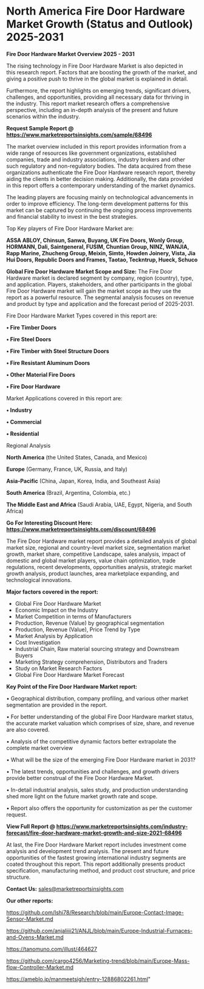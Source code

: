 # North America Fire Door Hardware Market Growth (Status and Outlook) 2025-2031

<Strong> Fire Door Hardware Market Overview 2025 - 2031</strong>

The rising technology in Fire Door Hardware Market is also depicted in this research report. Factors that are boosting the growth of the market, and giving a positive push to thrive in the global market is explained in detail.

Furthermore, the report highlights on emerging trends, significant drivers, challenges, and opportunities, providing all necessary data for thriving in the industry. This report market research offers a comprehensive perspective, including an in-depth analysis of the present and future scenarios within the industry.

<strong>Request Sample Report @ <a href=https://www.marketreportsinsights.com/sample/68496>https://www.marketreportsinsights.com/sample/68496</a></strong>

The market overview included in this report provides information from a wide range of resources like government organizations, established companies, trade and industry associations, industry brokers and other such regulatory and non-regulatory bodies. The data acquired from these organizations authenticate the Fire Door Hardware research report, thereby aiding the clients in better decision making. Additionally, the data provided in this report offers a contemporary understanding of the market dynamics.

The leading players are focusing mainly on technological advancements in order to improve efficiency. The long-term development patterns for this market can be captured by continuing the ongoing process improvements and financial stability to invest in the best strategies.

Top Key players of Fire Door Hardware Market are:

<strong>ASSA ABLOY, Chinsun, Sanwa, Buyang, UK Fire Doors, Wonly Group, HORMANN, Dali, Saintgeneral, FUSIM, Chuntian Group, NINZ, WANJIA, Rapp Marine, Zhucheng Group, Meixin, Simto, Howden Joinery, Vista, Jia Hui Doors, Republic Doors and Frames, Taotao, Teckntrup, Hueck, Schuco</strong>

<strong><b>Global Fire Door Hardware Market Scope and Size:</b></strong>
The Fire Door Hardware market is declared segment by company, region (country), type, and application. Players, stakeholders, and other participants in the global Fire Door Hardware market will gain the market scope as they use the report as a powerful resource. The segmental analysis focuses on revenue and product by type and application and the forecast period of 2025-2031.

Fire Door Hardware Market Types covered in this report are:

<strong>• Fire Timber Doors

• Fire Steel Doors

• Fire Timber with Steel Structure Doors

• Fire Resistant Aluminum Doors

• Other Material Fire Doors

• Fire Door Hardware</strong>

Market Applications covered in this report are:

<strong>• Industry

• Commercial

• Residential</strong> 

Regional Analysis

<strong>North America</strong> (the United States, Canada, and Mexico)

<strong>Europe</strong> (Germany, France, UK, Russia, and Italy)

<strong>Asia-Pacific</strong> (China, Japan, Korea, India, and Southeast Asia)

<strong>South America</strong> (Brazil, Argentina, Colombia, etc.)

<strong>The Middle East and Africa</strong> (Saudi Arabia, UAE, Egypt, Nigeria, and South Africa)

<strong>Go For Interesting Discount Here: <a href=https://www.marketreportsinsights.com/discount/68496>https://www.marketreportsinsights.com/discount/68496</a></strong>

The Fire Door Hardware market report provides a detailed analysis of global market size, regional and country-level market size, segmentation market growth, market share, competitive Landscape, sales analysis, impact of domestic and global market players, value chain optimization, trade regulations, recent developments, opportunities analysis, strategic market growth analysis, product launches, area marketplace expanding, and technological innovations.

<strong><b>Major factors covered in the report:</b></strong>
<ul>
  <li>Global Fire Door Hardware Market </li>
  <li>Economic Impact on the Industry</li>
  <li>Market Competition in terms of Manufacturers</li>
  <li>Production, Revenue (Value) by geographical segmentation</li>
  <li>Production, Revenue (Value), Price Trend by Type</li>
  <li>Market Analysis by Application</li>
  <li>Cost Investigation</li>
  <li>Industrial Chain, Raw material sourcing strategy and Downstream Buyers</li>
  <li>Marketing Strategy comprehension, Distributors and Traders</li>
  <li>Study on Market Research Factors</li>
  <li>Global Fire Door Hardware Market Forecast</li>
</ul>

<strong><b>Key Point of the Fire Door Hardware Market report:</b></strong>

• Geographical distribution, company profiling, and various other market segmentation are provided in the report.

• For better understanding of the global Fire Door Hardware market status, the accurate market valuation which comprises of size, share, and revenue are also covered.

• Analysis of the competitive dynamic factors better extrapolate the complete market overview

• What will be the size of the emerging Fire Door Hardware market in 2031?

• The latest trends, opportunities and challenges, and growth drivers provide better construal of the Fire Door Hardware Market.

• In-detail industrial analysis, sales study, and production understanding shed more light on the future market growth rate and scope.

• Report also offers the opportunity for customization as per the customer request.

<strong><b>View Full Report @ <a href=https://www.marketreportsinsights.com/industry-forecast/fire-door-hardware-market-growth-and-size-2021-68496>https://www.marketreportsinsights.com/industry-forecast/fire-door-hardware-market-growth-and-size-2021-68496</a></b></strong>


At last, the Fire Door Hardware Market report includes investment come analysis and development trend analysis. The present and future opportunities of the fastest growing international industry segments are coated throughout this report. This report additionally presents product specification, manufacturing method, and product cost structure, and price structure.

<strong>Contact Us:</strong>
sales@marketreportsinsights.com

<strong>Our other reports:</strong>

<a href=https://github.com/Ishi78/Research/blob/main/Europe-Contact-Image-Sensor-Market.md>https://github.com/Ishi78/Research/blob/main/Europe-Contact-Image-Sensor-Market.md</a>

<a href=https://github.com/anjaliiii21/ANJL/blob/main/Europe-Industrial-Furnaces-and-Ovens-Market.md>https://github.com/anjaliiii21/ANJL/blob/main/Europe-Industrial-Furnaces-and-Ovens-Market.md</a>

<a href=https://tanomuno.com/illust/464627>https://tanomuno.com/illust/464627</a>

<a href=https://github.com/cargo4256/Marketing-trend/blob/main/Europe-Mass-flow-Controller-Market.md>https://github.com/cargo4256/Marketing-trend/blob/main/Europe-Mass-flow-Controller-Market.md</a>

<a href=https://ameblo.jp/manmeetsigh/entry-12886802261.html>https://ameblo.jp/manmeetsigh/entry-12886802261.html</a>"
